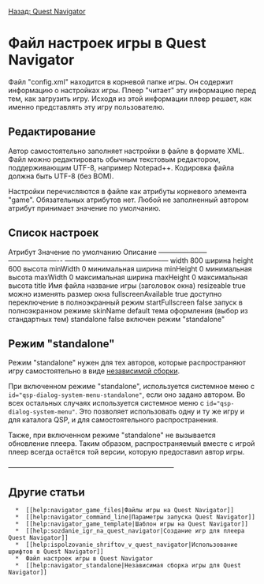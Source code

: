 [Назад: Quest Navigator](..\..\navigator.md)

# Файл настроек игры в Quest Navigator

Файл "config.xml" находится в корневой папке игры. Он содержит информацию о настройках игры. Плеер "читает" эту информацию перед тем, как загрузить игру. Исходя из этой информации плеер решает, как именно представлять эту игру пользователю.

## Редактирование

Автор самостоятельно заполняет настройки в файле в формате XML. Файл можно редактировать обычным текстовым редактором, поддерживающим UTF-8, например Notepad++. Кодировка файла должна быть UTF-8 (без BOM).

Настройки перечисляются в файле как атрибуты корневого элемента "game". Обязательных атрибутов нет. Любой не заполненный автором атрибут принимает значение по умолчанию.

## Список настроек

  Атрибут               Значение по умолчанию   Описание
  ——————— ———————-- ———————————————
  width                 800                     ширина
  height                600                     высота
  minWidth              0                       минимальная ширина
  minHeight             0                       минимальная высота
  maxWidth              0                       максимальная ширина
  maxHeight             0                       максимальная высота
  title                 Имя файла               название игры (заголовок окна)
  resizeable            true                    можно изменять размер окна
  fullscreenAvailable   true                    доступно переключение в полноэкранный режим
  startFullscreen       false                   запуск в полноэкранном режиме
  skinName              default                 тема оформления (выбор из стандартных тем)
  standalone            false                   включен режим "standalone"

## Режим "standalone"

Режим "standalone" нужен для тех авторов, которые распространяют игру самостоятельно в виде [независимой сборки](..\navigator_standalone.md).

При включенном режиме "standalone", используется системное меню с `id="qsp-dialog-system-menu-standalone"`, если оно задано автором. Во всех остальных случаях используется системное меню с `id="qsp-dialog-system-menu"`. Это позволяет использовать одну и ту же игру и для каталога QSP, и для самостоятельного распространения.

Также, при включенном режиме "standalone" не вызывается обновление плеера. Таким образом, распространяемый вместе с игрой плеер всегда остаётся той версии, которую предоставил автор игры.

————————————————————————

## Другие статьи

      *  [[help:navigator_game_files|Файлы игры на Quest Navigator]]
      *  [[help:navigator_command_line|Параметры запуска Quest Navigator]]
      *  [[help:navigator_game_template|Шаблон игры на Quest Navigator]]
      *  [[help:sozdanie_igr_na_quest_navigator|Создание игр для плеера Quest Navigator]]
      *  [[help:ispolzovanie_shriftov_v_quest_navigator|Использование шрифтов в Quest Navigator]]
      *  Файл настроек игры в Quest Navigator
      *  [[help:navigator_standalone|Независимая сборка игры для Quest Navigator]]
